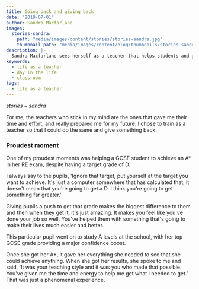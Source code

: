 ```yaml
---
title: Going back and giving back
date: "2019-07-01"
author: Sandra Macfarlane
images:
  stories-sandra:
    path: "media/images/content/stories/stories-sandra.jpg"
    thumbnail_path: "media/images/content/blog/thumbnails/stories-sandra.jpg"
description: |-
  Sandra Macfarlane sees herself as a teacher that helps students and gives them a love for what they have to do, whether they want to do it or not.
keywords:
  - life as a teacher
  - day in the life
  - classroom
tags:
  - life as a teacher
---
```


$stories-sandra$

For me, the teachers who stick in my mind are the ones that gave me their time and effort, and really prepared me for my future. I chose to train as a teacher so that I could do the same and give something back.

### Proudest moment

One of my proudest moments was helping a GCSE student to achieve an A* in her RE exam, despite having a target grade of D.

I always say to the pupils, 'Ignore that target, put yourself at the target you want to achieve. It's just a computer somewhere that has calculated that, it doesn't mean that you're going to get a D. I think you're going to get something far greater.'

Giving pupils a push to get that grade makes the biggest difference to them and then when they get it, it's just amazing. It makes you feel like you've done your job so well. You've helped them with something that's going to make their lives much easier and better.

This particular pupil went on to study A levels at the school, with her top GCSE grade providing a major confidence boost.

Once she got her A*, it gave her everything she needed to see that she could achieve anything. When she got her results, she spoke to me and said, 'It was your teaching style and it was you who made that possible. You've given me the time and energy to help me get what I needed to get.' That was just a phenomenal experience.